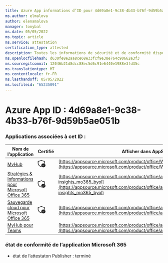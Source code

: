 ```yaml
---
title: Azure App informations d’ID pour 4d69a8e1-9c38-4b33-b76f-9d59b5ae051b
ms.author: elmalova
author: elenamalova
manager: tonybal
ms.date: 05/05/2022
ms.topic: article
ms.service: attestation
certification_type: attested
description: Toutes les informations de sécurité et de conformité disponibles pour 4d69a8e1-9c38-4b33-b76f-9d59b5ae051b.
ms.openlocfilehash: d630fe8e2aa8ce68e33fcf9e38e764c90662e3f3
ms.sourcegitcommit: 12046b21d8dcc88ec5d6c91e6440e1988e3fd35c
ms.translationtype: MT
ms.contentlocale: fr-FR
ms.lasthandoff: 05/05/2022
ms.locfileid: "65235091"
---
```

# <a name="azure-app-id-4d69a8e1-9c38-4b33-b76f-9d59b5ae051b"></a>Azure App ID : 4d69a8e1-9c38-4b33-b76f-9d59b5ae051b


### <a name="apps-associated-with-this-id"></a>Applications associées à cet ID :
| **Nom de l’application** | **Certifié** | **Afficher dans AppSource** |
|--------------|---------------|-----------------------|
| [MyHub](../forward/WA200000726.md) | <img alt="Certified application badge" src="../media/certified-badge.png" height="25" width="25" /> | [https://appsource.microsoft.com/product/office/WA200000726](https://appsource.microsoft.com/product/office/WA200000726) |
| [Stratégies &amp; Informations pour Microsoft Office 365](../forward/avepoint.policies-insights_mo365_byol.md) | <img alt="Certified application badge" src="../media/certified-badge.png" height="25" width="25" /> | [https://appsource.microsoft.com/product/office/avepoint.policies-insights_mo365_byol](https://appsource.microsoft.com/product/office/avepoint.policies-insights_mo365_byol) |
| [Sauvegarde cloud pour Microsoft Office 365](../forward/avepoint.cloudbackup_o365_transact.md) | <img alt="Certified application badge" src="../media/certified-badge.png" height="25" width="25" /> | [https://appsource.microsoft.com/product/office/avepoint.cloudbackup_o365_transact](https://appsource.microsoft.com/product/office/avepoint.cloudbackup_o365_transact) |
| [MyHub pour Teams](../forward/avepoint.myhubforteams.md) |  | [https://appsource.microsoft.com/product/office/avepoint.myhubforteams](https://appsource.microsoft.com/product/office/avepoint.myhubforteams) |

### <a name="microsoft-365-app-compliance-status"></a>état de conformité de l’application Microsoft 365
- état de l’attestaton Publisher : terminé
